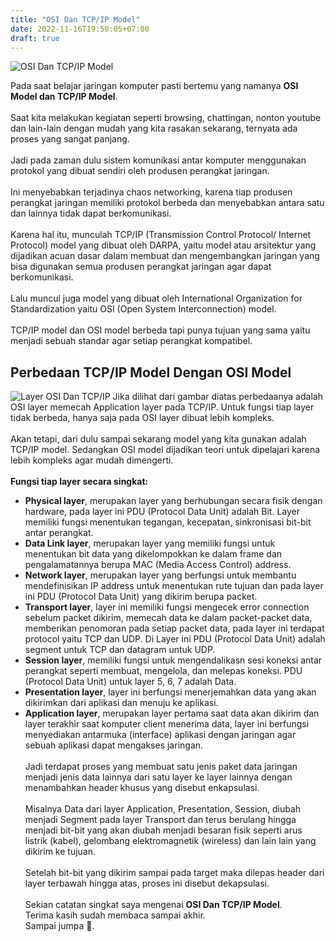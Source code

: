 ```yaml
---
title: "OSI Dan TCP/IP Model"
date: 2022-11-16T19:50:05+07:00
draft: true
---
```


![OSI Dan TCP/IP Model](/img/networking/osi-tcpip-model/0.png "OSI Dan TCP/IP Model")

Pada saat belajar jaringan komputer pasti bertemu yang namanya **OSI Model dan TCP/IP Model**.  
\
Saat kita melakukan kegiatan seperti browsing, chattingan, nonton youtube dan lain-lain dengan mudah yang kita rasakan sekarang, ternyata ada proses yang sangat panjang.  
\
Jadi pada zaman dulu sistem komunikasi antar komputer menggunakan protokol yang dibuat sendiri oleh produsen perangkat jaringan.  
\
Ini menyebabkan terjadinya chaos networking, karena tiap produsen perangkat jaringan memiliki protokol berbeda dan menyebabkan antara satu dan lainnya tidak dapat berkomunikasi.  
\
Karena hal itu, munculah TCP/IP (Transmission Control Protocol/ Internet Protocol) model yang dibuat oleh DARPA, yaitu model atau arsitektur yang dijadikan acuan dasar dalam membuat dan mengembangkan jaringan yang bisa digunakan semua produsen perangkat jaringan agar dapat berkomunikasi.  
\
Lalu muncul juga model yang dibuat oleh International Organization for Standardization yaitu OSI (Open System Interconnection) model.  
\
TCP/IP model dan OSI model berbeda tapi punya tujuan yang sama yaitu menjadi sebuah standar agar setiap perangkat kompatibel.  

## Perbedaan TCP/IP Model Dengan OSI Model
![Layer OSI Dan TCP/IP](/img/networking/osi-tcpip-model/1.png "Layer OSI Dan TCP/IP")
Jika dilihat dari gambar diatas perbedaanya adalah OSI layer memecah Application layer pada TCP/IP. Untuk fungsi tiap layer tidak berbeda, hanya saja pada OSI layer dibuat lebih kompleks.  
\
Akan tetapi, dari dulu sampai sekarang model yang kita gunakan adalah TCP/IP model. Sedangkan OSI model dijadikan teori untuk dipelajari karena lebih kompleks agar mudah dimengerti.  
\
**Fungsi tiap layer secara singkat:**  
- **Physical layer**, merupakan layer yang berhubungan secara fisik dengan hardware, pada layer ini PDU (Protocol Data Unit) adalah Bit. Layer memiliki fungsi menentukan tegangan, kecepatan, sinkronisasi bit-bit antar perangkat.  
- **Data Link layer**, merupakan layer yang memiliki fungsi untuk menentukan bit data yang dikelompokkan ke dalam frame dan pengalamatannya berupa MAC (Media Access Control) address.  
- **Network layer**, merupakan layer yang berfungsi untuk membantu mendefinisikan IP address untuk menentukan rute tujuan dan pada layer ini PDU (Protocol Data Unit) yang dikirim berupa packet.  
- **Transport layer**, layer ini memiliki fungsi mengecek error connection sebelum packet dikirim, memecah data ke dalam packet-packet data, memberikan penomoran pada setiap packet data, pada layer ini terdapat protocol yaitu TCP dan UDP. Di Layer ini PDU (Protocol Data Unit) adalah segment untuk TCP dan datagram untuk UDP.
- **Session layer**, memiliki fungsi untuk mengendalikasn sesi koneksi antar perangkat seperti membuat, mengelola, dan melepas koneksi. PDU (Protocol Data Unit) untuk layer 5, 6, 7 adalah Data.
- **Presentation layer**, layer ini berfungsi menerjemahkan data yang akan dikirimkan dari aplikasi dan menuju ke aplikasi.  
- **Application layer**, merupakan layer pertama saat data akan dikirim dan layer terakhir saat komputer client menerima data, layer ini berfungsi menyediakan antarmuka (interface) aplikasi dengan jaringan agar sebuah aplikasi dapat mengakses jaringan.  
\
Jadi terdapat proses yang membuat satu jenis paket data jaringan menjadi jenis data lainnya dari satu layer ke layer lainnya dengan menambahkan header khusus yang disebut enkapsulasi.  
\
Misalnya Data dari layer Application, Presentation, Session, diubah menjadi Segment pada layer Transport dan terus berulang hingga menjadi bit-bit yang akan diubah menjadi besaran fisik seperti arus listrik (kabel), gelombang elektromagnetik (wireless) dan lain lain yang dikirim ke tujuan.  
\
Setelah bit-bit yang dikirim sampai pada target maka dilepas header dari layer terbawah hingga atas, proses ini disebut dekapsulasi.  
\
Sekian catatan singkat saya mengenai **OSI Dan TCP/IP Model**.  
Terima kasih sudah membaca sampai akhir.  
Sampai jumpa :wave:.
